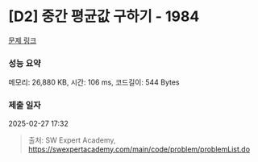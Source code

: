 # [D2] 중간 평균값 구하기 - 1984 

[문제 링크](https://swexpertacademy.com/main/code/problem/problemDetail.do?contestProbId=AV5Pw_-KAdcDFAUq) 

### 성능 요약

메모리: 26,880 KB, 시간: 106 ms, 코드길이: 544 Bytes

### 제출 일자

2025-02-27 17:32



> 출처: SW Expert Academy, https://swexpertacademy.com/main/code/problem/problemList.do